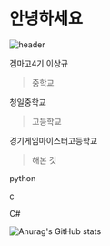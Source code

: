 # 안녕하세요

![header](https://capsule-render.vercel.app/api?type=Waving&color=003399&height=200&section=header&text=이상규&fontSize=50&animation=fadeIn&fontColor=DDDDDD)

겜마고4기 이상규
>중학교

청일중학교

>고등학교

경기게임마이스터고등학교
>해본 것

python

c

C#

![Anurag's GitHub stats](https://github-readme-stats.vercel.app/api?username=leo82380&show_icons=true&theme=radical)
